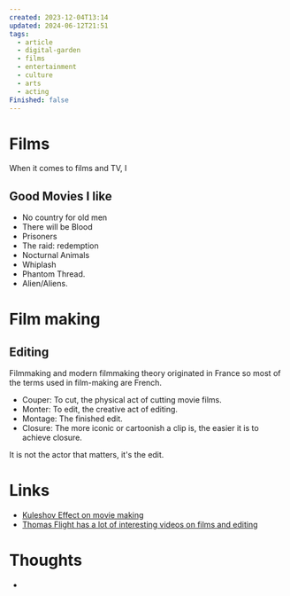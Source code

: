 ```yaml
---
created: 2023-12-04T13:14
updated: 2024-06-12T21:51
tags:
  - article
  - digital-garden
  - films
  - entertainment
  - culture
  - arts
  - acting
Finished: false
---
```


# Films

When it comes to films and TV, I 


## Good Movies I like

- No country for old men
- There will be Blood
- Prisoners
- The raid: redemption
- Nocturnal Animals
- Whiplash
- Phantom Thread.
- Alien/Aliens. 
# Film making
## Editing
Filmmaking and modern filmmaking theory originated in France so most of the terms used in film-making are French. 

- Couper: To cut, the physical act of cutting movie films.
- Monter: To edit, the creative act of editing.
- Montage: The finished edit. 
- Closure: The more iconic or cartoonish a clip is, the easier it is to achieve closure. 

It is not the actor that matters, it's the edit.  




# Links
- [Kuleshov Effect on movie making](https://youtu.be/Vy2Vhnqtu8I?si=Jf4rhkVf76mnWJE4)
- [Thomas Flight has a lot of interesting videos on films and editing](https://www.youtube.com/@ThomasFlight)

# Thoughts 
- 



